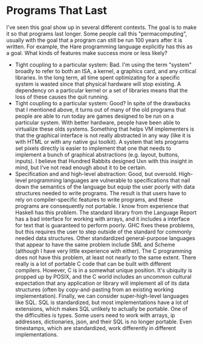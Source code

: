 # Programs That Last

I've seen this goal show up in several different contexts. The goal is
to make it so that programs last longer. Some people call this
"permacomputing", usually with the goal that a program can still be run
100 years after it is written. For example, the Hare programming language
explicitly has this as a goal. What kinds of features make success more
or less likely? 

* Tight coupling to a particular system: Bad. I'm using the term
  "system" broadly to refer to both an ISA, a kernel, a graphics card,
  and any critical libraries. In the long term, all time spent optimizating
  for a specific system is wasted since that physical hardware will
  stop existing. A dependency on a particular kernel or a set of libraries
  means that the loss of these causes the quit running.
* Tight coupling to a particular system: Good? In spite of the drawbacks
  that I mentioned above, it turns out of many of the old programs that
  people are able to run today are games designed to be run on a particular
  system. With better hardware, people have been able to virtualize these
  olds systems. Something that helps VM implementers is that the graphical
  interface is not really abstracted in any way (like it is with HTML or
  with any native gui toolkit). A system that lets programs set pixels
  directly is easier to implement that one that needs to implement a bunch
  of graphical abstractions (e.g. layout, buttons, inputs). I believe that
  Hundred Rabbits designed Uxn with this insight in mind, but I've not read
  enough about it to be certain.
* Specification and and high-level abstraction: Good, but oversold.
  High-level programming languages are vulnerable to specifications that
  nail down the semantics of the language but equip the user poorly with
  data structures needed to write programs. The result is that users have
  to rely on compiler-specific features to write programs, and these
  programs are consequently not portable. I know from experience that
  Haskell has this problem. The standard library from the Language Report
  has a bad interface for working with arrays, and it includes a interface
  for text that is guaranteed to perform poorly. GHC fixes these problems,
  but this requires the user to step outside of the standard for commonly
  needed data structures. Other standardized general-purpose languages that
  appear to have the same problem include SML and Scheme (although I have
  very little experience with either). The C programming does not have
  this problem, at least not nearly to the same extent. There really is
  a lot of portable C code that can be built with different compilers.
  However, C is in a somewhat unique position. It's ubiquity is propped up
  by POSIX, and the C world includes an uncommon cultural expectation that
  any application or library will implement all of its data structures
  (often by copy-and-pasting from an existing working implementation).
  Finally, we can consider super-high-level languages like SQL. SQL is
  standardized, but most implementations have a lot of extensions, which
  makes SQL unlikely to actually be portable. One of the difficulties is
  types. Some users need to work with arrays, ip addresses, dictionaries,
  json, and their SQL is no longer portable. Even timestamps, which are
  standardized, work differently in different implementations.

